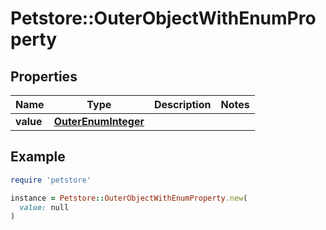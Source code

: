 # Petstore::OuterObjectWithEnumProperty

## Properties

| Name | Type | Description | Notes |
| ---- | ---- | ----------- | ----- |
| **value** | [**OuterEnumInteger**](OuterEnumInteger.md) |  |  |

## Example

```ruby
require 'petstore'

instance = Petstore::OuterObjectWithEnumProperty.new(
  value: null
)
```

